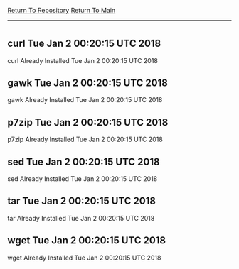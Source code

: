 [Return To Repository](https://github.com/deathbybandaid/piholeparser/)
[Return To Main](https://github.com/deathbybandaid/piholeparser/blob/master/RecentRunLogs/Mainlog.md)
____________________________________
# 
## curl Tue Jan 2 00:20:15 UTC 2018
curl Already Installed Tue Jan 2 00:20:15 UTC 2018
## gawk Tue Jan 2 00:20:15 UTC 2018
gawk Already Installed Tue Jan 2 00:20:15 UTC 2018
## p7zip Tue Jan 2 00:20:15 UTC 2018
p7zip Already Installed Tue Jan 2 00:20:15 UTC 2018
## sed Tue Jan 2 00:20:15 UTC 2018
sed Already Installed Tue Jan 2 00:20:15 UTC 2018
## tar Tue Jan 2 00:20:15 UTC 2018
tar Already Installed Tue Jan 2 00:20:15 UTC 2018
## wget Tue Jan 2 00:20:15 UTC 2018
wget Already Installed Tue Jan 2 00:20:15 UTC 2018
